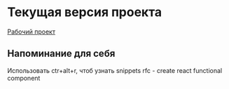 # Текущая версия проекта 

[Рабочий проект](ссылка)

## Напоминание для себя

Использовать ctr+alt+r, чтоб узнать snippets 
rfc - create react functional component